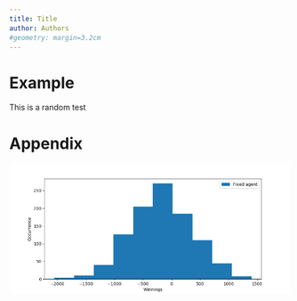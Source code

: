 ```yaml
---
title: Title
author: Authors
#geometry: margin=3.2cm
---
```

# Example
This is a random test


# Appendix
![Distribution of balance of Fixed agent against Random agent\label{Fixed}](FixedvsRandom.png)
